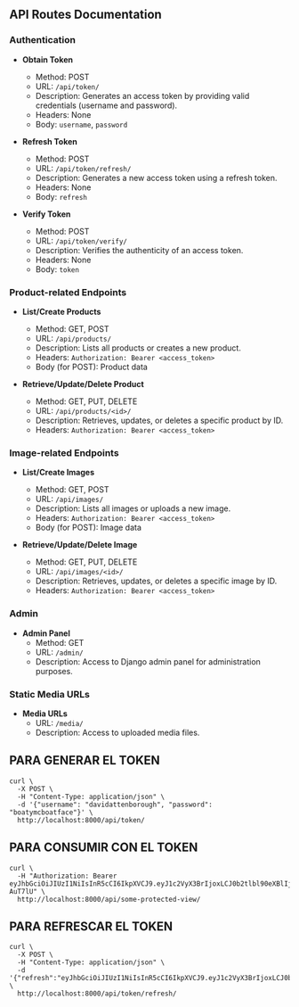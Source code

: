 ## API Routes Documentation

### Authentication

-   **Obtain Token**
    -   Method: POST
    -   URL: `/api/token/`
    -   Description: Generates an access token by providing valid credentials (username and password).
    -   Headers: None
    -   Body: `username`, `password`
-   **Refresh Token**

    -   Method: POST
    -   URL: `/api/token/refresh/`
    -   Description: Generates a new access token using a refresh token.
    -   Headers: None
    -   Body: `refresh`

-   **Verify Token**
    -   Method: POST
    -   URL: `/api/token/verify/`
    -   Description: Verifies the authenticity of an access token.
    -   Headers: None
    -   Body: `token`

### Product-related Endpoints

-   **List/Create Products**

    -   Method: GET, POST
    -   URL: `/api/products/`
    -   Description: Lists all products or creates a new product.
    -   Headers: `Authorization: Bearer <access_token>`
    -   Body (for POST): Product data

-   **Retrieve/Update/Delete Product**
    -   Method: GET, PUT, DELETE
    -   URL: `/api/products/<id>/`
    -   Description: Retrieves, updates, or deletes a specific product by ID.
    -   Headers: `Authorization: Bearer <access_token>`

### Image-related Endpoints

-   **List/Create Images**

    -   Method: GET, POST
    -   URL: `/api/images/`
    -   Description: Lists all images or uploads a new image.
    -   Headers: `Authorization: Bearer <access_token>`
    -   Body (for POST): Image data

-   **Retrieve/Update/Delete Image**
    -   Method: GET, PUT, DELETE
    -   URL: `/api/images/<id>/`
    -   Description: Retrieves, updates, or deletes a specific image by ID.
    -   Headers: `Authorization: Bearer <access_token>`

### Admin

-   **Admin Panel**
    -   Method: GET
    -   URL: `/admin/`
    -   Description: Access to Django admin panel for administration purposes.

### Static Media URLs

-   **Media URLs**
    -   URL: `/media/`
    -   Description: Access to uploaded media files.

## PARA GENERAR EL TOKEN

```
curl \
  -X POST \
  -H "Content-Type: application/json" \
  -d '{"username": "davidattenborough", "password": "boatymcboatface"}' \
  http://localhost:8000/api/token/
```

## PARA CONSUMIR CON EL TOKEN

```
curl \
  -H "Authorization: Bearer eyJhbGciOiJIUzI1NiIsInR5cCI6IkpXVCJ9.eyJ1c2VyX3BrIjoxLCJ0b2tlbl90eXBlIjoiYWNjZXNzIiwiY29sZF9zdHVmZiI6IuKYgyIsImV4cCI6MTIzNDU2LCJqdGkiOiJmZDJmOWQ1ZTFhN2M0MmU4OTQ5MzVlMzYyYmNhOGJjYSJ9.NHlztMGER7UADHZJlxNG0WSi22a2KaYSfd1S-AuT7lU" \
  http://localhost:8000/api/some-protected-view/
```

## PARA REFRESCAR EL TOKEN

```
curl \
  -X POST \
  -H "Content-Type: application/json" \
  -d '{"refresh":"eyJhbGciOiJIUzI1NiIsInR5cCI6IkpXVCJ9.eyJ1c2VyX3BrIjoxLCJ0b2tlbl90eXBlIjoicmVmcmVzaCIsImNvbGRfc3R1ZmYiOiLimIMiLCJleHAiOjIzNDU2NywianRpIjoiZGUxMmY0ZTY3MDY4NDI3ODg5ZjE1YWMyNzcwZGEwNTEifQ.aEoAYkSJjoWH1boshQAaTkf8G3yn0kapko6HFRt7Rh4"}' \
  http://localhost:8000/api/token/refresh/
```
